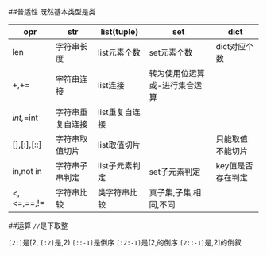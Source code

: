 ##普适性
既然基本类型是类

|opr|str|list(tuple)|set|dict|
|-|-|-|-|-|
|len|字符串长度|list元素个数|set元素个数|dict对应个数|
|+,+=|字符串连接|list连接|转为使用位运算或-进行集合运算||
|*int,*=int|字符串重复自连接|list重复自连接|||
|[],[:],[::]|字符串取值切片|list取值切片||只能取值不能切片|
|in,not in|字符串子串判定|list子元素判定|set子元素判定|key值是否存在判定|
|<,<=,==,!=|字符串比较|类字符串比较|真子集,子集,相同,不同||

##运算
`//`是下取整

`[2:]`是[2,
`[:2]`是,2)
`[::-1]`是倒序
`[:2:-1]`是(2,的倒序
`[2::-1]`是,2]的倒叙